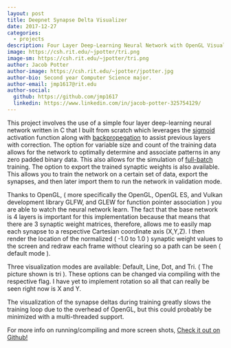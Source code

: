 ```yaml
---
layout: post
title: Deepnet Synapse Delta Visualizer
date: 2017-12-27
categories:
  - projects
description: Four Layer Deep-Learning Neural Network with OpenGL Visualization
image: https://csh.rit.edu/~jpotter/tri.png
image-sm: https://csh.rit.edu/~jpotter/tri.png
author: Jacob Potter
author-image: https://csh.rit.edu/~jpotter/jpotter.jpg
author-bio: Second year Computer Science major.
author-email: jmp1617@rit.edu
author-social:
  github: https://github.com/jmp1617
  linkedin: https://www.linkedin.com/in/jacob-potter-325754129/
---
```

This project involves the use of a simple four layer deep-learning neural network written in C that I built from scratch which leverages the [sigmoid](https://en.wikipedia.org/wiki/Sigmoid_function) activation function along with [backpropegation](https://en.wikipedia.org/wiki/Backpropagation) to assist previous layers with correction. The option for variable size and count of the training data allows for the network to optimally determine and associate patterns in any zero padded binary data. This also allows for the simulation of [full-batch](https://visualstudiomagazine.com/articles/2014/08/01/batch-training.aspx) training. The option to export the trained synaptic weights is also available. This allows you to train the network on a certain set of data, export the synapses, and then later import them to run the network in validation mode.

Thanks to OpenGL, ( more specifically the OpenGL, OpenGL ES, and Vulkan development library GLFW, and GLEW for function pointer association ) you are able to watch the neural network learn. The fact that the base network is 4 layers is important for this implementation because that means that there are 3 synaptic weight matrices, therefore, allows me to easily map each synapse to a respective Cartesian coordinate axis (X,Y,Z). I then render the location of the normalized ( -1.0 to 1.0 ) synaptic weight values to the screen and redraw each frame without clearing so a path can be seen ( default mode ).

Three visualization modes are available: Default, Line, Dot, and Tri. ( The picture shown is tri ). These options can be changed via compiling with the respective flag. I have yet to implement rotation so all that can really be seen right now is X and Y.

The visualization of the synapse deltas during training greatly slows the training loop due to the overhead of OpenGL, but this could probably be minimized with a multi-threaded support.

For more info on running/compiling and more screen shots, [Check it out on Github!](https://github.com/jmp1617/deepnet)

